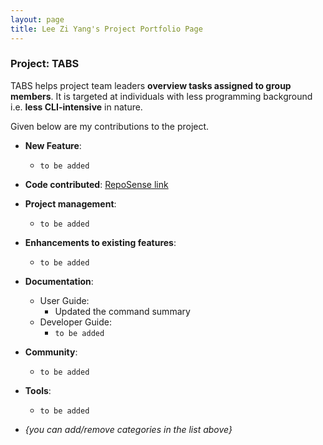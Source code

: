 ```yaml
---
layout: page
title: Lee Zi Yang's Project Portfolio Page
---
```


### Project: TABS

TABS helps project team leaders **overview tasks assigned to group members**. It 
is targeted at individuals  with less programming
background i.e. **less CLI-intensive** in nature.

Given below are my contributions to the project.

* **New Feature**: 
  * ``` to be added ```

* **Code contributed**: [RepoSense link]()


* **Project management**:
    * ``` to be added ```

* **Enhancements to existing features**:
    * ``` to be added ```

* **Documentation**:
    * User Guide:
        * Updated the command summary
    * Developer Guide:
        * ``` to be added ```

* **Community**:
    * ``` to be added ```

* **Tools**:
    * ``` to be added ```
  

* _{you can add/remove categories in the list above}_
